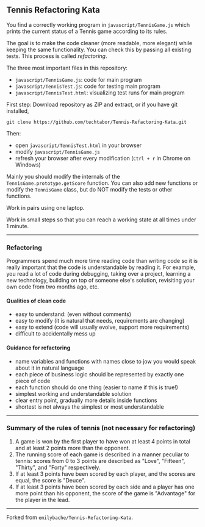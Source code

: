 ## Tennis Refactoring Kata

You find a correctly working program in `javascript/TennisGame.js` which prints the current status of a Tennis game according to its rules.

The goal is to make the code cleaner (more readable, more elegant) while keeping the same functionality. You can check this by passing all existing tests. This process is called *refactoring*.

The three most important files in this repository:

- `javascript/TennisGame.js`: code for main program
- `javascript/TennisTest.js`: code for testing main program
- `javascript/TennisTest.html`: visualizing test runs for main program

First step: Download repository as ZIP and extract, or if you have git installed,

`git clone https://github.com/techtabor/Tennis-Refactoring-Kata.git`

Then:

- open `javascript/TennisTest.html` in your browser
- modify `javascript/TennisGame.js`
- refresh your browser after every modification (`Ctrl + r` in Chrome on Windows)

Mainly you should modify the internals of the `TennisGame.prototype.getScore` function. You can also add new functions or modify the `TennisGame` class, but do NOT modify the tests or other functions.

Work in pairs using one laptop.

Work in small steps so that you can reach a working state at all times under 1 minute.

----------------------------------------------

### Refactoring

Programmers spend much more time reading code than writing code so it is really important that the code is understandable by reading it. For example, you read a lot of code during debugging, taking over a project, learning a new technology, building on top of someone else's solution, revisiting your own code from two months ago, etc.

#### Qualities of clean code

- easy to understand: (even without comments)
- easy to modify (it is natural that needs, requirements are changing)
- easy to extend (code will usually evolve, support more requirements)
- difficult to accidentally mess up

#### Guidance for refactoring

- name variables and functions with names close to jow you would speak about it in natural language
- each piece of business logic should be represented by exactly one piece of code
- each function should do one thing (easier to name if this is true!)
- simplest working and understandable solution
- clear entry point, gradually more details inside functions
- shortest is not always the simplest or most understandable

---------------------------------------------

### Summary of the rules of tennis (not necessary for refactoring)

1. A game is won by the first player to have won at least 4 points in total and at least 2 points more than the opponent.
2. The running score of each game is described in a manner peculiar to tennis: scores from 0 to 3 points are described as "Love", "Fifteen", "Thirty", and "Forty" respectively.
3. If at least 3 points have been scored by each player, and the scores are equal, the score is "Deuce".
4. If at least 3 points have been scored by each side and a player has one more point than his opponent, the score of the game is "Advantage" for the player in the lead.


-----------------------------------------

Forked from `emilybache/Tennis-Refactoring-Kata`.
